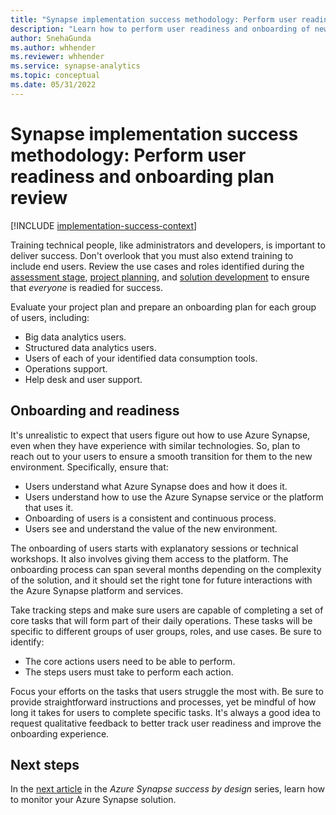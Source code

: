 ```yaml
---
title: "Synapse implementation success methodology: Perform user readiness and onboarding plan review"
description: "Learn how to perform user readiness and onboarding of new users to ensure successful adoption of your data warehouse."
author: SnehaGunda
ms.author: whhender
ms.reviewer: whhender
ms.service: synapse-analytics
ms.topic: conceptual
ms.date: 05/31/2022
---
```


# Synapse implementation success methodology: Perform user readiness and onboarding plan review

[!INCLUDE [implementation-success-context](includes/implementation-success-context.md)]

Training technical people, like administrators and developers, is important to deliver success. Don't overlook that you must also extend training to include end users. Review the use cases and roles identified during the [assessment stage](implementation-success-assess-environment.md), [project planning](implementation-success-evaluate-project-plan.md), and [solution development](implementation-success-evaluate-solution-development-environment-design.md) to ensure that *everyone* is readied for success.

Evaluate your project plan and prepare an onboarding plan for each group of users, including:

- Big data analytics users.
- Structured data analytics users.
- Users of each of your identified data consumption tools.
- Operations support.
- Help desk and user support.

## Onboarding and readiness

It's unrealistic to expect that users figure out how to use Azure Synapse, even when they have experience with similar technologies. So, plan to reach out to your users to ensure a smooth transition for them to the new environment. Specifically, ensure that:

- Users understand what Azure Synapse does and how it does it.
- Users understand how to use the Azure Synapse service or the platform that uses it.
- Onboarding of users is a consistent and continuous process.
- Users see and understand the value of the new environment.

The onboarding of users starts with explanatory sessions or technical workshops. It also involves giving them access to the platform. The onboarding process can span several months depending on the complexity of the solution, and it should set the right tone for future interactions with the Azure Synapse platform and services.

Take tracking steps and make sure users are capable of completing a set of core tasks that will form part of their daily operations. These tasks will be specific to different groups of user groups, roles, and use cases. Be sure to identify:

- The core actions users need to be able to perform.
- The steps users must take to perform each action.

Focus your efforts on the tasks that users struggle the most with. Be sure to provide straightforward instructions and processes, yet be mindful of how long it takes for users to complete specific tasks. It's always a good idea to request qualitative feedback to better track user readiness and improve the onboarding experience.

## Next steps

In the [next article](implementation-success-perform-monitoring-review.md) in the *Azure Synapse success by design* series, learn how to monitor your Azure Synapse solution.
